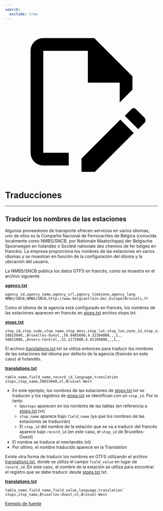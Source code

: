 ```yaml
---
search:
  exclude: true
---
```


<a class="pencil-link" href="https://github.com/MobilityData/gtfs.org/edit/main/docs/schedule/examples/translations.md" title="Edit this page" target="_blank">
    <svg class="pencil" xmlns="http://www.w3.org/2000/svg" viewBox="0 0 24 24"><path d="M10 20H6V4h7v5h5v3.1l2-2V8l-6-6H6c-1.1 0-2 .9-2 2v16c0 1.1.9 2 2 2h4v-2m10.2-7c.1 0 .3.1.4.2l1.3 1.3c.2.2.2.6 0 .8l-1 1-2.1-2.1 1-1c.1-.1.2-.2.4-.2m0 3.9L14.1 23H12v-2.1l6.1-6.1 2.1 2.1Z"></path></svg>
  </a>

# Traducciones

<hr/>

## Traducir los nombres de las estaciones

Algunos proveedores de transporte ofrecen servicios en varios idiomas, uno de ellos es la Compañía Nacional de Ferrocarriles de Bélgica (conocida localmente como NMBS/SNCB, por Nationale Maatschappij der Belgische Spoorwegen en holandés o Société nationale des chemins de fer belges en francés). La empresa proporciona los nombres de las estaciones en varios idiomas y se muestran en función de la configuración del idioma y la ubicación del usuario.

La NMBS/SNCB publica los datos GTFS en francés, como se muestra en el archivo siguiente:

[**agency.txt**](../../reference/#agencytxt)

    agency_id,agency_name,agency_url,agency_timezone,agency_lang
    NMBS/SNCB,NMBS/SNCB,http://www.belgiantrain.be/,Europe/Brussels,fr

Como el idioma de la agencia está configurado en francés, los nombres de las estaciones aparecen en francés en [stops.txt](../../reference/#stopstxt) archivo stops.txt.

[**stops.txt**](../../reference/#stopstxt)

    stop_id,stop_code,stop_name,stop_desc,stop_lat,stop_lon,zone_id,stop_url,location_type,parent_station,platform_code
    S8815040,,Bruxelles-Ouest,,50.8485600,4.32104000,,,1,,
    S8821006,,Anvers-Central,,51.2172000,4.42109800,,,1,,

El archivo [translations.txt](../../reference/#translationstxt).txt se utiliza entonces para traducir los nombres de las estaciones del idioma por defecto de la agencia (francés en este caso) al holandés.

[**translations.txt**](../../reference/#translationstxt)

    table_name,field_name,record_id,language,translation
    stops,stop_name,S8815040,nl,Brussel-West

- En este ejemplo, los nombres de las estaciones de [stops.txt](../../reference/#stopstxt).txt se traducen y los registros de [stops.txt](../../reference/#stopstxt) se identifican con un `stop_id`. Por lo tanto
  - las`stops` aparecen en los nombres de las tablas (en referencia a [stops.txt](../../reference/#stopstxt).txt)
  - `stop_name` aparece bajo `field_name` (ya que los nombres de las estaciones se traducirán)
  - El `stop_id` del nombre de la estación que se va a traducir del francés aparece bajo `record_id` (en este caso, el `stop_id` de Bruxelles-Ouest)
- El nombre se traduce al neerlandés (nl)
- Por último, el nombre traducido aparece en la Translation

Existe otra forma de traducir los nombres en GTFS utilizando el archivo [translations.txt](../../reference/#translationstxt), donde se utiliza el campo `field_value` en lugar de `record_id`. En este caso, el nombre de la estación se utiliza para encontrar el registro que se debe traducir desde [stops.txt](../../reference/#stopstxt).txt.

[**translations.txt**](../../reference/#translationstxt)

    table_name,field_name,field_value,language,translation`
    stops,stop_name,Bruxelles-Ouest,nl,Brussel-West

[Ejemplo de fuente](http://gtfs.irail.be/mivb/mivb-gtfs.zip)
